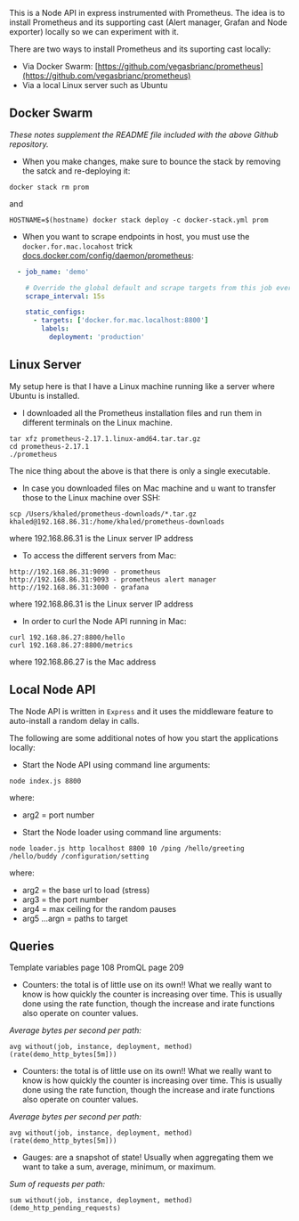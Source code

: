 This is a Node API in express instrumented with Prometheus. The idea is to install Prometheus and its supporting cast (Alert manager, Grafan and Node exporter) locally so we can experiment with it.

There are two ways to install Prometheus and its suporting cast locally:
- Via Docker Swarm: [https://github.com/vegasbrianc/prometheus](https://github.com/vegasbrianc/prometheus)
- Via a local Linux server such as Ubuntu

## Docker Swarm

*These notes supplement the README file included with the above Github repository.*

- When you make changes, make sure to bounce the stack by removing the satck and re-deploying it:

```
docker stack rm prom
```

and 

```
HOSTNAME=$(hostname) docker stack deploy -c docker-stack.yml prom
```

- When you want to scrape endpoints in host, you must use the `docker.for.mac.locahost` trick [docs.docker.com/config/daemon/prometheus](docs.docker.com/config/daemon/prometheus):

```yml
  - job_name: 'demo'

    # Override the global default and scrape targets from this job every 5 seconds.
    scrape_interval: 15s

    static_configs:
      - targets: ['docker.for.mac.localhost:8800']
        labels:
          deployment: 'production'
```

## Linux Server

My setup here is that I have a Linux machine running like a server where Ubuntu is installed. 

- I downloaded all the Prometheus installation files and run them in different terminals on the Linux machine. 

```
tar xfz prometheus-2.17.1.linux-amd64.tar.tar.gz 
cd prometheus-2.17.1
./prometheus
```

The nice thing about the above is that there is only a single executable.

- In case you downloaded files on Mac machine and u want to transfer those to the Linux machine over SSH:

```
scp /Users/khaled/prometheus-downloads/*.tar.gz khaled@192.168.86.31:/home/khaled/prometheus-downloads
```

where 192.168.86.31 is the Linux server IP address

- To access the different servers from Mac:

```
http://192.168.86.31:9090 - prometheus
http://192.168.86.31:9093 - prometheus alert manager
http://192.168.86.31:3000 - grafana
```

where 192.168.86.31 is the Linux server IP address

- In order to curl the Node API running in Mac:

```
curl 192.168.86.27:8800/hello
curl 192.168.86.27:8800/metrics
```

where 192.168.86.27 is the Mac address

## Local Node API

The Node API is written in `Express` and it uses the middleware feature to auto-install a random delay in calls. 

The following are some additional notes of how you start the applications locally:

- Start the Node API using command line arguments: 

```
node index.js 8800
```

where:
  - arg2 = port number 

- Start the Node loader using command line arguments: 

```
node loader.js http localhost 8800 10 /ping /hello/greeting /hello/buddy /configuration/setting
```

where:
  - arg2 = the base url to load (stress)
  - arg3 = the port number
  - arg4 = max ceiling for the random pauses
  - arg5 ...argn = paths to target 

## Queries

Template variables page 108
PromQL page 209

- Counters: the total is of little use on its own!! What we really want to know is how quickly the counter is increasing over time. This is usually done using the rate function, though the increase and irate functions also operate on counter values.

*Average bytes per second per path:*

```
avg without(job, instance, deployment, method) (rate(demo_http_bytes[5m]))
```

- Counters: the total is of little use on its own!! What we really want to know is how quickly the counter is increasing over time. This is usually done using the rate function, though the increase and irate functions also operate on counter values.

*Average bytes per second per path:*

```
avg without(job, instance, deployment, method) (rate(demo_http_bytes[5m]))
```

- Gauges: are a snapshot of state! Usually when aggregating them we want to take a sum, average, minimum, or maximum.

*Sum of requests per path:*

```
sum without(job, instance, deployment, method) (demo_http_pending_requests)
```



